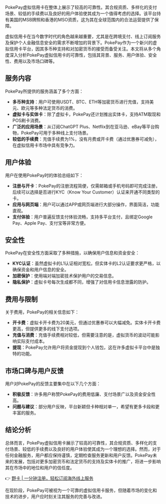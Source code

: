 PokePay虚拟信用卡在整体上展示了较高的可靠性。其合规资质、多样化的支付场景、较低的手续费以及良好的用户体验使其成为一个值得考虑的选择。该平台持有美国的MSB牌照和香港的MSO资质，这为其在全球范围内的合法运营提供了保障。

虚拟信用卡在当今数字时代的角色越来越重要，尤其是在跨境支付、线上订阅服务及保护个人金融信息安全的需求不断增加的背景下。PokePay作为一个新兴的虚拟信用卡平台，因其多币种支持和对加密货币的接受而备受关注。本文将从多个角度深入分析PokePay虚拟信用卡的可靠性，包括其背景、服务、用户体验、安全性、费用以及市场口碑等。

## 服务内容

PokePay所提供的服务涵盖了多个方面：

- **多币种支持**：用户可使用USDT、BTC、ETH等加密货币进行充值，支持美元、欧元等多种法定货币的消费。
- **虚拟卡与实体卡**：除了虚拟卡，PokePay还计划推出实体卡，支持ATM取现和POS刷卡消费。
- **广泛的应用场景**：从订阅ChatGPT Plus、Netflix到在亚马逊、eBay等平台购物，PokePay可用于多种线上支付场景。
- **较低的手续费**：充值手续费为1%，没有月费或开卡费（通过优惠券可减免），在虚拟信用卡市场中具有竞争力。

## 用户体验

用户在使用PokePay时的体验总结如下：

- **注册与开卡**：PokePay的注册流程简便，仅需邮箱或手机号码即可完成注册，后续可以选择是否进行KYC（Know Your Customer）认证来开通不同类型的卡。
- **应用与网页端**：用户可以通过APP或网页端进行大部分操作，界面简洁，功能直观。
- **支付体验**：用户普遍反馈支付体验流畅，支持多平台支付，且绑定Google Pay、Apple Pay、支付宝等非常方便。

## 安全性

PokePay在安全性方面采取了多种措施，以确保用户信息和资金安全：

- **KYC认证**：虽然虚拟卡的L1认证相对宽松，但实体卡的L2认证要求更严格，以确保资金和用户信息的安全。
- **加密保护**：使用端对端加密技术保护用户的交易信息。
- **隐私保护**：虚拟卡号每次生成都不同，增强了对信用卡信息泄露的防护。

## 费用与限制

关于费用，PokePay的相关信息如下：

- **开卡费**：虚拟卡开卡费为20美元，但通过优惠券可以大幅减免。实体卡开卡费更高，但提供更多的线下支付选项。
- **充值与消费**：充值手续费相对较低，但需要注意的是，虚拟货币的波动可能影响实际支付成本。
- **提现**：PokePay允许用户将资金提现到个人钱包，这在许多虚拟卡平台中是独特的功能。

## 市场口碑与用户反馈

用户对PokePay的反馈主要集中在以下几个方面：

- **积极反馈**：许多用户称赞PokePay的费用低廉、支付场景广以及资金安全性高。
- **问题与建议**：部分用户反映，平台新颖但卡种相对单一，希望有更多卡段和更丰富的服务。

## 结论分析

总体而言，PokePay虚拟信用卡展示了较高的可靠性，其合规资质、多样化的支付场景、较低的手续费以及良好的用户体验使其成为一个理想的选择。然而，对于任何金融服务，用户都应保持谨慎，定期检查服务更新和用户反馈。PokePay未来的发展，包括对更多加密货币和法定货币的支持及实体卡的推广，将进一步影响其在市场中的地位和用户的信任度。

👉 [野卡 | 一分钟注册，轻松订阅海外线上服务](https://bit.ly/bewildcard)

在现阶段，PokePay可被视为一个可靠的虚拟信用卡服务，但随着市场的变化和技术的进步，用户应时刻关注其服务的完善与改进。